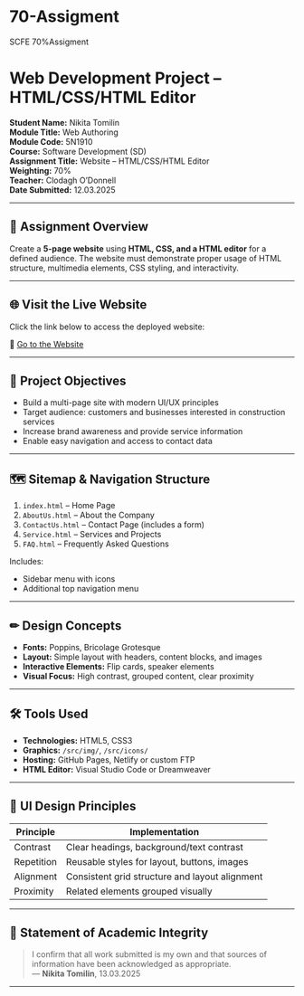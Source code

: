 # 70-Assigment
SCFE 70%Assigment
# Web Development Project – HTML/CSS/HTML Editor

**Student Name:** Nikita Tomilin  
**Module Title:** Web Authoring  
**Module Code:** 5N1910  
**Course:** Software Development (SD)  
**Assignment Title:** Website – HTML/CSS/HTML Editor  
**Weighting:** 70%  
**Teacher:** Clodagh O’Donnell  
**Date Submitted:** 12.03.2025  

---

## 📌 Assignment Overview

Create a **5-page website** using **HTML, CSS, and a HTML editor** for a defined audience. The website must demonstrate proper usage of HTML structure, multimedia elements, CSS styling, and interactivity.

---

## 🌐 Visit the Live Website

Click the link below to access the deployed website:

🔗 [Go to the Website](https://nikgit165.github.io/70-Assigment/)

---

## 🎯 Project Objectives

- Build a multi-page site with modern UI/UX principles
- Target audience: customers and businesses interested in construction services
- Increase brand awareness and provide service information
- Enable easy navigation and access to contact data

---

## 🗺 Sitemap & Navigation Structure

1. `index.html` – Home Page  
2. `AboutUs.html` – About the Company  
3. `ContactUs.html` – Contact Page (includes a form)  
4. `Service.html` – Services and Projects  
5. `FAQ.html` – Frequently Asked Questions  

Includes:
- Sidebar menu with icons
- Additional top navigation menu

---

## ✏ Design Concepts

- **Fonts:** Poppins, Bricolage Grotesque  
- **Layout:** Simple layout with headers, content blocks, and images  
- **Interactive Elements:** Flip cards, speaker elements  
- **Visual Focus:** High contrast, grouped content, clear proximity  

---

## 🛠 Tools Used

- **Technologies:** HTML5, CSS3  
- **Graphics:** `/src/img/`, `/src/icons/`  
- **Hosting:** GitHub Pages, Netlify or custom FTP  
- **HTML Editor:** Visual Studio Code or Dreamweaver

---

## 🎨 UI Design Principles

| Principle   | Implementation |
|-------------|----------------|
| Contrast    | Clear headings, background/text contrast |
| Repetition  | Reusable styles for layout, buttons, images |
| Alignment   | Consistent grid structure and layout alignment |
| Proximity   | Related elements grouped visually |

---

## 🧾 Statement of Academic Integrity

> I confirm that all work submitted is my own and that sources of information have been acknowledged as appropriate.  
> — **Nikita Tomilin**, 13.03.2025

---
